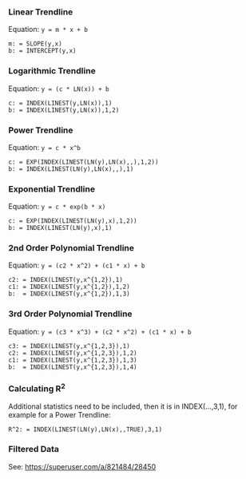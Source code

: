 ### Linear Trendline
Equation: `y = m * x + b`
```
m: = SLOPE(y,x)
b: = INTERCEPT(y,x)
```
### Logarithmic Trendline
Equation: `y = (c * LN(x)) + b`
```
c: = INDEX(LINEST(y,LN(x)),1)
b: = INDEX(LINEST(y,LN(x)),1,2)
```
### Power Trendline
Equation: `y = c * x^b`
```
c: = EXP(INDEX(LINEST(LN(y),LN(x),,),1,2))
b: = INDEX(LINEST(LN(y),LN(x),,),1)
```
### Exponential Trendline
Equation: `y = c * exp(b * x)`
```
c: = EXP(INDEX(LINEST(LN(y),x),1,2))
b: = INDEX(LINEST(LN(y),x),1)
```
### 2nd Order Polynomial Trendline
Equation: `y = (c2 * x^2) + (c1 * x) + b`
```
c2: = INDEX(LINEST(y,x^{1,2}),1)
c1: = INDEX(LINEST(y,x^{1,2}),1,2)
b:  = INDEX(LINEST(y,x^{1,2}),1,3)
```
### 3rd Order Polynomial Trendline
Equation: `y = (c3 * x^3) + (c2 * x^2) + (c1 * x) + b`
```
c3: = INDEX(LINEST(y,x^{1,2,3}),1)
c2: = INDEX(LINEST(y,x^{1,2,3}),1,2)
c1: = INDEX(LINEST(y,x^{1,2,3}),1,3)
b:  = INDEX(LINEST(y,x^{1,2,3}),1,4)
```

### Calculating R<sup>2</sup>
Additional statistics need to be included, then it is in INDEX(...,3,1), for example for a Power Trendline:
```
R^2: = INDEX(LINEST(LN(y),LN(x),,TRUE),3,1)
```

### Filtered Data
See: https://superuser.com/a/821484/28450

